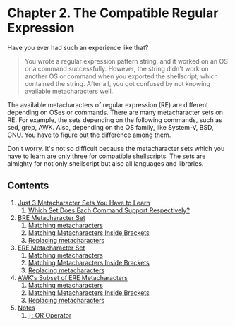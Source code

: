# Chapter 2. The Compatible Regular Expression

Have you ever had such an experience like that?

> You wrote a regular expression pattern string, and it worked on an OS or a command successfully. However, the string didn't work on another OS or command when you exported the shellscript, which contained the string. After all, you got confused by not knowing available metacharacters well.

The available metacharacters of regular expression (RE) are different depending on OSes or commands. There are many metacharacter sets on RE. For example, the sets depending on the following commands, such as sed, grep, AWK. Also, depending on the OS family, like System-V, BSD, GNU. You have to figure out the difference among them.

Don't worry. It's not so difficult because the metacharacter sets which you have to learn are only three for compatible shellscripts. The sets are almighty for not only shellscript but also all languages and libraries.

## Contents

1. [Just 3 Metacharacter Sets You Have to Learn](00_3_metachar_set.md)
   1. [Which Set Does Each Command Support Respectively?](00_3_metachar_set.md#which-set-does-each-command-support-respectively)
1. [BRE Metacharacter Set](11_BRE.md)
   1. [Matching metacharacters](11_BRE.md#matching-metacharacters)
   1. [Matching Metacharacters Inside Brackets](11_BRE.md#matching-metacharacters-inside-brackets)
   1. [Replacing metacharacters](11_BRE.md#replacing-metacharacters)
1. [ERE Metacharacter Set](12_ERE.md)
   1. [Matching metacharacters](12_ERE.md#matching-metacharacters)
   1. [Matching Metacharacters Inside Brackets](12_ERE.md#matching-metacharacters-inside-brackets)
   1. [Replacing metacharacters](12_ERE.md#replacing-metacharacters)
1. [AWK's Subset of ERE Metacharacters](13_AWK_subset.md)
   1. [Matching metacharacters](13_AWK_subset.md#matching-metacharacters)
   1. [Matching Metacharacters Inside Brackets](13_AWK_subset.md#matching-metacharacters-inside-brackets)
   1. [Replacing metacharacters](13_AWK_subset.md#replacing-metacharacters)
1. [Notes](21_notes.md)
   1. [`|`: OR Operator](21_notes.md#-or-operator)

